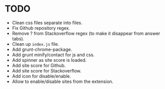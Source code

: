 # TODO #

* Clean css files separate into files.
* Fix Github repository regex.
* Remove ? from Stackoverflow regex (to make it disappear from answer tabs).
* Clean up `index.js` file.
* Add grunt-chrome-package.
* Add grunt minify/contact for js and css.
* Add spinner as site score is loaded.
* Add site score for Github.
* Add site score for Stackoverflow.
* Add icon for disable/enable.
* Allow to enable/disable sites from the extension.
